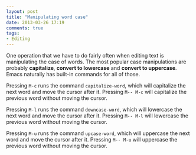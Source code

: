 ```yaml
---
layout: post
title: "Manipulating word case"
date: 2013-03-26 17:19
comments: true
tags:
- Editing
---
```


One operation that we have to do fairly often when editing text is
manipulating the case of words. The most popular case manipulations
are probably **capitalize**, **convert to lowercase** and **convert to
uppercase**. Emacs naturally has built-in commands for all of those.

Pressing `M-c` runs the command `capitalize-word`, which will
capitalize the next word and move the cursor after it. Pressing `M--
M-c` will capitalize the previous word without moving the cursor.

Pressing `M-l` runs the command `downcase-word`, which will lowercase
the next word and move the cursor after it. Pressing `M-- M-l` will
lowercase the previous word without moving the cursor.

Pressing `M-u` runs the command `upcase-word`, which will uppercase the
next word and move the cursor after it. Pressing `M-- M-u` will uppercase
the previous word without moving the cursor.

